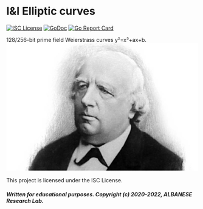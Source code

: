 # I&I Elliptic curves
[![ISC License](http://img.shields.io/badge/license-ISC-blue.svg)](https://github.com/pedroalbanese/curves/blob/master/LICENSE.md) 
[![GoDoc](https://godoc.org/github.com/pedroalbanese/curves?status.png)](http://godoc.org/github.com/pedroalbanese/curves)
[![Go Report Card](https://goreportcard.com/badge/github.com/pedroalbanese/curves)](https://goreportcard.com/report/github.com/pedroalbanese/curves)

128/256-bit prime field Weierstrass curves y²=x³+ax+b.
![Weierstrass](weierstrass.jpg "Don't click here")

This project is licensed under the ISC License.
##### Written for educational purposes. Copyright (c) 2020-2022, ALBANESE Research Lab.

